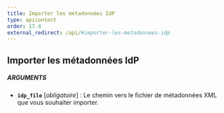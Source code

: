 ```yaml
---
title: Importer les métadonnées IdP
type: apicontent
order: 17.4
external_redirect: /api/#importer-les-metadonnees-idp
---
```


## Importer les métadonnées IdP

##### ARGUMENTS
* **`idp_file`** [*obligatoire*] :
     Le chemin vers le fichier de métadonnées XML que vous souhaiter importer.

